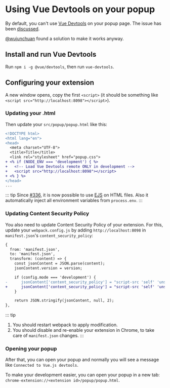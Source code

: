 # Using Vue Devtools on your popup

By default, you can't use [Vue Devtools](https://github.com/vuejs/vue-devtools) on your popup page. The issue has been [discussed](https://github.com/vuejs/vue-devtools/issues/120).

[@wujunchuan](https://github.com/wujunchuan) found a solution to make it works anyway.

## Install and run Vue Devtools

Run `npm i -g @vue/devtools`, then run `vue-devtools`.

## Configuring your extension

A new window opens, copy the first `<script>` (it should be something like `<script src="http://localhost:8098"></script>`).


### Updating your .html

Then update your `src/popup/popup.html` like this:

``` diff
<!DOCTYPE html>
<html lang="en">
<head>
  <meta charset="UTF-8">
  <title>Title</title>
  <link rel="stylesheet" href="popup.css">
+ <% if (NODE_ENV === 'development') { %>
+   <!-- Load Vue Devtools remote ONLY in development -->
+   <script src="http://localhost:8098"></script>
+ <% } %>
</head>
...
```

::: tip
Since [#336](https://github.com/Kocal/vue-web-extension/pull/336), it is now possible to use [EJS](http://ejs.co/) on HTML files. Also it automatically inject all environment variables from `process.env`.
:::


### Updating Content Security Policy

You also need to update Content Security Policy of your extension. For this, update your `webpack.config.js` by adding `http://localhost:8098` in `manifest.json`'s `content_security_policy`:

``` diff
{
  from: 'manifest.json',
  to: 'manifest.json',
  transform: (content) => {
    const jsonContent = JSON.parse(content);
    jsonContent.version = version;

    if (config.mode === 'development') {
-      jsonContent['content_security_policy'] = "script-src 'self' 'unsafe-eval'; object-src 'self'";
+      jsonContent['content_security_policy'] = "script-src 'self' 'unsafe-eval' http://localhost:8098; object-src 'self'";
    }

    return JSON.stringify(jsonContent, null, 2);
},
```

::: tip
1. You should restart webpack to apply modification.
2. You should disable and re-enable your extension in Chrome, to take care of `manifest.json` changes.
:::


### Opening your popup

After that, you can open your popup and normally you will see a message like `Connected to Vue.js devtools`.

To make your development easier, you can open your popup in a new tab: `chrome-extension://<extension id>/popup/popup.html`.